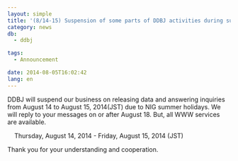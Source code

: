 ```yaml
---
layout: simple
title: '(8/14-15) Suspension of some parts of DDBJ activities during summer holidays'
category: news
db:
  - ddbj

tags:
  - Announcement

date: 2014-08-05T16:02:42
lang: en
---
```


<p>DDBJ will suspend our business on releasing data and answering inquiries from August 14 to August 15, 2014(JST) due to NIG summer holidays. We will reply to your messages on or after August 18. But, all WWW services are available.</p>

<p>    <span class="font-bold">Thursday, August 14, 2014 - Friday, August 15, 2014 (JST)</span></p>

<p> Thank you for your understanding and cooperation.</p>
